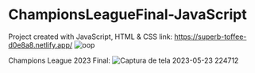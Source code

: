 # ChampionsLeagueFinal-JavaScript
Project created with JavaScript, HTML &amp; CSS
link: https://superb-toffee-d0e8a8.netlify.app/
![oop](https://github.com/iamtomorrow/ChampionsLeagueFinal-JavaScript/assets/72582696/ea5acf4e-55d7-478a-8907-ca9091425fd1)

Champions League 2023 Final:
![Captura de tela 2023-05-23 224712](https://github.com/iamtomorrow/ChampionsLeagueFinal-JavaScript/assets/72582696/7f82be95-37b4-4afd-9a70-20697a43da8d)
